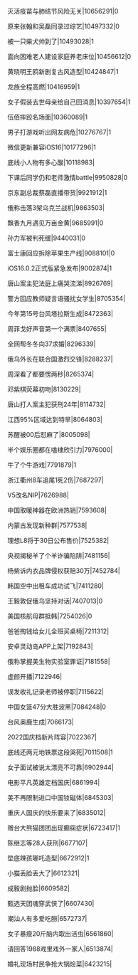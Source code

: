 灭活疫苗与肺结节风险无关|10656291|0

原来张翰和吴磊同录过综艺|10497332|0

被一只柴犬帅到了|10493028|1

面向困难老人建设家庭养老床位|10456612|0

黄晓明王鸥新剧复古风造型|10424847|1

龙族全程高燃|10416959|1

女子假装去世母亲给自己回消息|10397654|1

伍佰摔跤名场面|10360089|1

男子打游戏听出网友病危|10276767|1

微信更新兼容iOS16|10177296|1

底线小人物有多心酸|10118983|

下课后同学仍和老师激情battle|9950828|0

京东副总裁蔡磊直播带货|9921912|1

俄称击落3架乌克兰战机|9863503|

飘香九月遇见万亩金黄|9685991|0

孙力军被判死缓|9440031|0

富士康回应拆除苹果生产线|9088101|0

iOS16.0.2正式版紧急发布|9002874|1

唐山案主犯法庭上痛哭流涕|8926769|

警方回应教师疑言语骚扰女学生|8705354|

今年第15号台风塔拉斯生成|8472363|

周菲戈好声音第一个满票|8407655|

全网帮冬冬向37求婚|8296339|

俄乌外长在联合国激烈交锋|8288237|

周深看了都要愣两秒|8265374|

邓紫棋荧幕初吻|8130229|

唐山打人案主犯获刑24年|8114732|

江西95%区域达到特旱|8064803|

苏醒被00后怼麻了|8005098|

半个娱乐圈都在嗑棣欣引力|7976000|

牛了个牛游戏|7791879|1

浙江衢州8车追尾1死2伤|7687297|

V5改名NIP|7626988|

中国取暖神器在欧洲热销|7593608|

内蒙古发现新种群|7577538|

理想L8将于30日公布售价|7525382|

央视揭秘羊了个羊诈骗陷阱|7481156|

杨紫诉内衣品牌侵权获赔30万|7452784|

韩国空中出租车成功试飞|7411280|

王毅敦促俄乌坚持对话|7407013|0

美国核航母群抵韩|7254026|0

爸爸掏钱给女儿全班买桌椅|7211312|

安卓灵动岛APP上架|7192843|

俄称掌握美生物实验室罪证|7181558|

虚颜开播|7122946|

误发收礼记录老师被停职|7115622|

中国女篮47分大胜波黑|7084248|0

台风奥鹿生成|7066173|

2022国庆档新片阵容|7022367|

底线还两元地铁票这段哭死|7011508|1

女子面试被说太漂亮不可靠|6902944|

电影平凡英雄定档国庆|6861994|

美不再限制进口中国钕磁体|6845303|

重庆人国庆的快乐要来了|6835012|

赠台大熊猫团团出现癫痫症状|6723417|1

陈继志等28人获刑|6677107|

垫底辣孩哪吒造型|6672912|1

小猫丢脸丢大了|6612321|

成毅剧抛脸|6609582|

甄选天团魂穿武侠了|6607430|

潮汕人有多爱吃朥|6572737|

女子暴瘦20斤脑内取出活虫|6561860|

请回答1988戏里戏外一家人|6513874|

婚礼现场村民争抢大锅烩菜|6423215|

